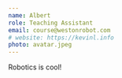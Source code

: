 ```yaml
---
name: Albert
role: Teaching Assistant
email: course@westonrobot.com
# website: https://kevinl.info
photo: avatar.jpeg
---
```


Robotics is cool!
